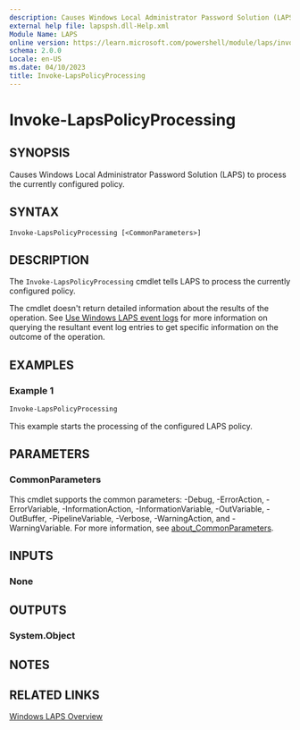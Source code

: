 ```yaml
---
description: Causes Windows Local Administrator Password Solution (LAPS) to process the currently configured policy.
external help file: lapspsh.dll-Help.xml
Module Name: LAPS
online version: https://learn.microsoft.com/powershell/module/laps/invoke-lapspolicyprocessing?view=windowsserver2019-ps&wt.mc_id=ps-gethelp
schema: 2.0.0
Locale: en-US
ms.date: 04/10/2023
title: Invoke-LapsPolicyProcessing
---
```


# Invoke-LapsPolicyProcessing

## SYNOPSIS
Causes Windows Local Administrator Password Solution (LAPS) to process the currently configured
policy.

## SYNTAX

```
Invoke-LapsPolicyProcessing [<CommonParameters>]
```

## DESCRIPTION

The `Invoke-LapsPolicyProcessing` cmdlet tells LAPS to process the currently configured policy.

The cmdlet doesn't return detailed information about the results of the operation. See
[Use Windows LAPS event logs](https://go.microsoft.com/fwlink/?linkid=2234103) for more information
on querying the resultant event log entries to get specific information on the outcome of the
operation.

## EXAMPLES

### Example 1

```powershell
Invoke-LapsPolicyProcessing
```

This example starts the processing of the configured LAPS policy.

## PARAMETERS

### CommonParameters

This cmdlet supports the common parameters: -Debug, -ErrorAction, -ErrorVariable,
-InformationAction, -InformationVariable, -OutVariable, -OutBuffer, -PipelineVariable, -Verbose,
-WarningAction, and -WarningVariable. For more information, see
[about_CommonParameters](http://go.microsoft.com/fwlink/?LinkID=113216).

## INPUTS

### None

## OUTPUTS

### System.Object

## NOTES

## RELATED LINKS

[Windows LAPS Overview](https://go.microsoft.com/fwlink/?linkid=2233901)
